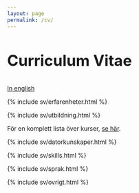 ```yaml
---
layout: page
permalink: /cv/
---
```


<h3 style="font-size:250%">Curriculum Vitae</h3>

[In english](https://teodorcarlsson.github.io/cv/en/)

<div class="pagebreak"> </div>

{% include sv/erfarenheter.html %}

{% include sv/utbildning.html %}

För en komplett lista över kurser, [se här](https://teodorcarlsson.github.io/courses/).

<div class="pagebreak"> </div>

{% include sv/datorkunskaper.html %}

{% include sv/skills.html %}

{% include sv/sprak.html %}

{% include sv/ovrigt.html %}
